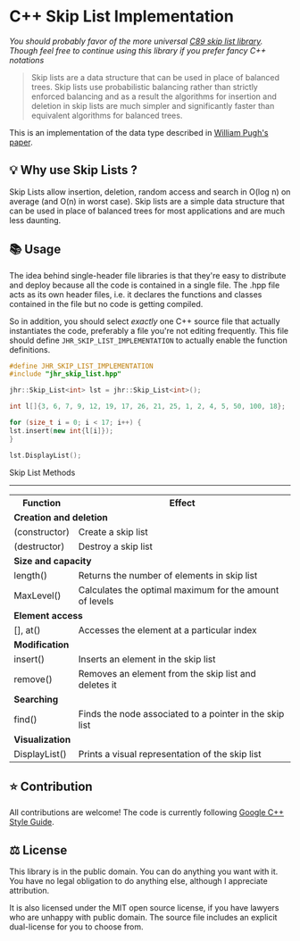 # C++ Skip List Implementation

_You should probably favor of the more universal [C89 skip list library](https://github.com/Garfield1002/jrsl). Though feel free to continue using this library if you prefer fancy C++ notations_

> Skip lists are a data structure that can be used in place of balanced trees.
> Skip lists use probabilistic balancing rather than strictly enforced balancing
> and as a result the algorithms for insertion and deletion in skip lists are
> much simpler and significantly faster than equivalent algorithms for
> balanced trees.

This is an implementation of the data type described in [William Pugh's paper](https:www.epaperpress.com/sortsearch/download/skiplist.pdf).

## 💡 Why use Skip Lists ?

Skip Lists allow insertion, deletion, random access and search in O(log n) on average (and O(n) in worst case).
Skip lists are a simple data structure that can be used in place of balanced trees for most applications and are much less daunting.

## 📚 Usage

The idea behind single-header file libraries is that they're easy to distribute and deploy because all the code is contained in a single file.
The .hpp file acts as its own header files, i.e. it declares the functions and classes contained in the file but no code is getting compiled.

So in addition, you should select _exactly_ one C++ source file that actually instantiates the code, preferably a file you're not editing frequently.
This file should define `JHR_SKIP_LIST_IMPLEMENTATION` to actually enable the function definitions.

```cpp
#define JHR_SKIP_LIST_IMPLEMENTATION
#include "jhr_skip_list.hpp"

jhr::Skip_List<int> lst = jhr::Skip_List<int>();

int l[]{3, 6, 7, 9, 12, 19, 17, 26, 21, 25, 1, 2, 4, 5, 50, 100, 18};

for (size_t i = 0; i < 17; i++) {
lst.insert(new int{l[i]});
}

lst.DisplayList();

```

Skip List Methods

---

<table>
  <tr>
    <th>Function</th>
    <th>Effect</th>
  </tr>
  <tr>
    <td colspan="2">
        <b>Creation and deletion</b>
    </td>
  </tr>
  <tr>
    <td>(constructor)</td>
    <td>Create a skip list</td>
  </tr>
  <tr></tr>
  <tr>
    <td>(destructor)</td>
    <td>Destroy a skip list</td>
  </tr>
  <tr>
    <td colspan="2">
        <b>Size and capacity</b>
    </td>
  </tr>
  <tr>
    <td>length()</td>
    <td>Returns the number of elements in skip list</td>
  </tr>
  <tr></tr>
  <tr>
    <td>MaxLevel()</td>
    <td>Calculates the optimal maximum for the amount of levels</td>
  </tr>
  <tr>
    <td colspan="2">
        <b>Element access</b>
    </td>
  </tr>
  <tr>
    <td>[], at()</td>
    <td>Accesses the element at a particular index</td>
  </tr>
  <tr>
    <td colspan="2">
        <b>Modification</b>
    </td>
  </tr>
  <tr>
    <td>insert()</td>
    <td>Inserts an element in the skip list</td>
  </tr>
  <tr></tr>
  <tr>
    <td>remove()</td>
    <td>Removes an element from the skip list and deletes it</td>
  </tr>
  <tr>
    <td colspan="2">
        <b>Searching</b>
    </td>
  </tr>
  <tr>
    <td>find()</td>
    <td>Finds the node associated to a pointer in the skip list</td>
  </tr>
  <tr>
    <td colspan="2">
        <b>Visualization</b>
    </td>
  </tr>
  <tr>
    <td>DisplayList()</td>
    <td>Prints a visual representation of the skip list</td>
  </tr>
</table>

## ⭐ Contribution

All contributions are welcome!
The code is currently following [Google C++ Style Guide](https://google.github.io/styleguide/cppguide.html).

## ⚖ License

This library is in the public domain. You can do anything you want with it. You have no legal obligation to do anything else, although I appreciate attribution.

It is also licensed under the MIT open source license, if you have lawyers who are unhappy with public domain. The source file includes an explicit dual-license for you to choose from.
